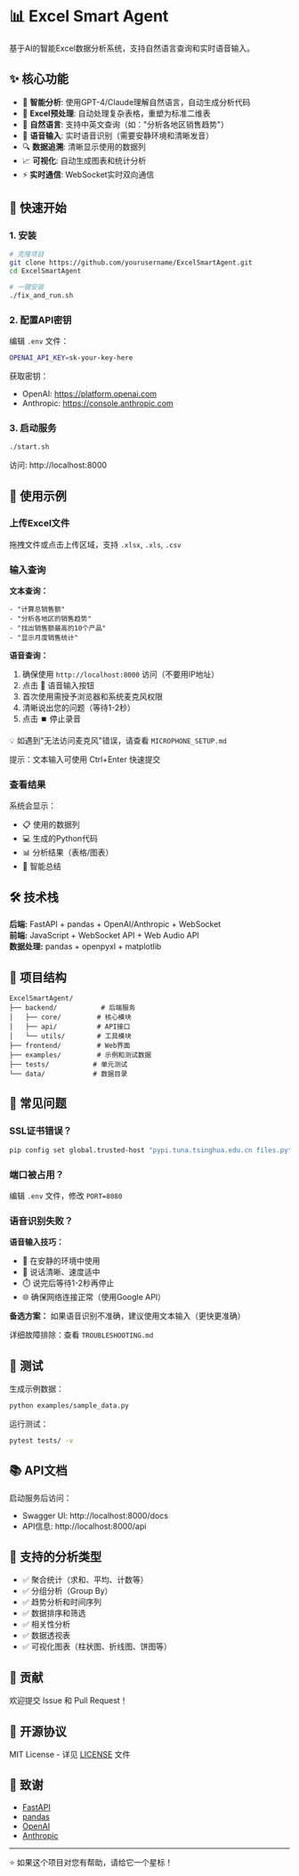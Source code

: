 # 📊 Excel Smart Agent

基于AI的智能Excel数据分析系统，支持自然语言查询和实时语音输入。

## ✨ 核心功能

- 🤖 **智能分析**: 使用GPT-4/Claude理解自然语言，自动生成分析代码
- 📁 **Excel预处理**: 自动处理复杂表格，重塑为标准二维表
- 💬 **自然语言**: 支持中英文查询（如："分析各地区销售趋势"）
- 🎤 **语音输入**: 实时语音识别（需要安静环境和清晰发音）
- 🔍 **数据追溯**: 清晰显示使用的数据列
- 📈 **可视化**: 自动生成图表和统计分析
- ⚡ **实时通信**: WebSocket实时双向通信

## 🚀 快速开始

### 1. 安装

```bash
# 克隆项目
git clone https://github.com/yourusername/ExcelSmartAgent.git
cd ExcelSmartAgent

# 一键安装
./fix_and_run.sh
```

### 2. 配置API密钥

编辑 `.env` 文件：
```bash
OPENAI_API_KEY=sk-your-key-here
```

获取密钥：
- OpenAI: https://platform.openai.com
- Anthropic: https://console.anthropic.com

### 3. 启动服务

```bash
./start.sh
```

访问: http://localhost:8000

## 📖 使用示例

### 上传Excel文件
拖拽文件或点击上传区域，支持 `.xlsx`, `.xls`, `.csv`

### 输入查询

**文本查询：**
```
- "计算总销售额"
- "分析各地区的销售趋势"
- "找出销售额最高的10个产品"
- "显示月度销售统计"
```

**语音查询：**
1. 确保使用 `http://localhost:8000` 访问（不要用IP地址）
2. 点击 🎤 语音输入按钮
3. 首次使用需授予浏览器和系统麦克风权限
4. 清晰说出您的问题（等待1-2秒）
5. 点击 ⏹️ 停止录音

💡 如遇到"无法访问麦克风"错误，请查看 `MICROPHONE_SETUP.md`

提示：文本输入可使用 Ctrl+Enter 快速提交

### 查看结果

系统会显示：
- 📋 使用的数据列
- 💻 生成的Python代码
- 📊 分析结果（表格/图表）
- 📝 智能总结

## 🛠️ 技术栈

**后端:** FastAPI + pandas + OpenAI/Anthropic + WebSocket  
**前端:** JavaScript + WebSocket API + Web Audio API  
**数据处理:** pandas + openpyxl + matplotlib

## 📁 项目结构

```
ExcelSmartAgent/
├── backend/           # 后端服务
│   ├── core/         # 核心模块
│   ├── api/          # API接口
│   └── utils/        # 工具模块
├── frontend/         # Web界面
├── examples/         # 示例和测试数据
├── tests/           # 单元测试
└── data/            # 数据目录
```

## 🔧 常见问题

### SSL证书错误？
```bash
pip config set global.trusted-host "pypi.tuna.tsinghua.edu.cn files.pythonhosted.org"
```

### 端口被占用？
编辑 `.env` 文件，修改 `PORT=8080`

### 语音识别失败？

**语音输入技巧：**
- 🎤 在安静的环境中使用
- 📢 说话清晰、速度适中
- ⏱️ 说完后等待1-2秒再停止
- 🌐 确保网络连接正常（使用Google API）

**备选方案：**
如果语音识别不准确，建议使用文本输入（更快更准确）

详细故障排除：查看 `TROUBLESHOOTING.md`

## 🧪 测试

生成示例数据：
```bash
python examples/sample_data.py
```

运行测试：
```bash
pytest tests/ -v
```

## 📚 API文档

启动服务后访问：
- Swagger UI: http://localhost:8000/docs
- API信息: http://localhost:8000/api

## 🎯 支持的分析类型

- ✅ 聚合统计（求和、平均、计数等）
- ✅ 分组分析（Group By）
- ✅ 趋势分析和时间序列
- ✅ 数据排序和筛选
- ✅ 相关性分析
- ✅ 数据透视表
- ✅ 可视化图表（柱状图、折线图、饼图等）

## 🤝 贡献

欢迎提交 Issue 和 Pull Request！

## 📄 开源协议

MIT License - 详见 [LICENSE](LICENSE) 文件

## 🙏 致谢

- [FastAPI](https://fastapi.tiangolo.com/)
- [pandas](https://pandas.pydata.org/)
- [OpenAI](https://openai.com/)
- [Anthropic](https://www.anthropic.com/)

---

⭐ 如果这个项目对您有帮助，请给它一个星标！
